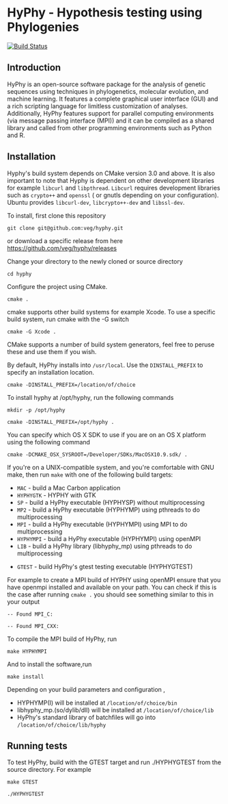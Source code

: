 HyPhy - Hypothesis testing using Phylogenies
============================================

[![Build Status](https://travis-ci.org/veg/hyphy.svg)](https://travis-ci.org/veg/hyphy)

Introduction
------------
HyPhy is an open-source software package for the analysis of genetic sequences using techniques in phylogenetics, molecular evolution, and machine learning. It features a complete graphical user interface (GUI) and a rich scripting language for limitless customization of analyses. Additionally, HyPhy features support for parallel computing environments (via message passing interface (MPI)) and it can be compiled as a shared library and called from other programming environments such as Python and R. 

Installation
------------

Hyphy's build system depends on CMake version 3.0 and above. It is also important to note that Hyphy is dependent on other development libraries for example
`libcurl` and `libpthread`. `Libcurl` requires development libraries such as `crypto++` and `openssl` ( or gnutls depending on your configuration). Ubuntu provides `libcurl-dev`, `libcrypto++-dev` and `libssl-dev`.

To install, first clone this repository 

`git clone git@github.com:veg/hyphy.git`

or download a specific release from here https://github.com/veg/hyphy/releases

Change your directory to the newly cloned or source directory

`cd hyphy`

Configure the project using CMake.

`cmake .`

cmake supports other build systems for example Xcode. To use a specific build system,
run cmake with the -G switch

`cmake -G Xcode .`

CMake supports a number of build system generators,
feel free to peruse these and use them if you wish.

By default, HyPhy installs into `/usr/local`. Use the `DINSTALL_PREFIX` to specify an installation location.

`cmake -DINSTALL_PREFIX=/location/of/choice`

To install hyphy at /opt/hyphy, run the following commands

`mkdir -p /opt/hyphy`

`cmake -DINSTALL_PREFIX=/opt/hyphy .`

You can specify which OS X SDK to use if you are on an OS X platform using the following command

`cmake -DCMAKE_OSX_SYSROOT=/Developer/SDKs/MacOSX10.9.sdk/ .`

If you're on a UNIX-compatible system, and you're comfortable with GNU make,
then run `make` with one of the following build targets:

+   `MAC` - build a Mac Carbon application
+   `HYPHYGTK` - HYPHY with GTK
+   `SP` - build a HyPhy executable (HYPHYSP) without multiprocessing
+   `MP2` - build a HyPhy executable (HYPHYMP) using pthreads to do multiprocessing
+   `MPI` - build a HyPhy executable (HYPHYMPI) using MPI to do multiprocessing
+   `HYPHYMPI` - build a HyPhy executable (HYPHYMPI) using openMPI 
+   `LIB` - build a HyPhy library (libhyphy_mp) using pthreads to do multiprocessing
-   `GTEST` - build HyPhy's gtest testing executable (HYPHYGTEST)

For example to create a MPI build of HYPHY using openMPI ensure that you 
have openmpi installed and available on your  path. You can check if this
is the case after running 
`cmake .` you should see something similar to this in your output

`-- Found MPI_C:` 

`-- Found MPI_CXX:`

To compile the MPI build of HyPhy, run

`make HYPHYMPI`

And to install the software,run

`make install`

Depending on your build parameters and configuration , 

+   HYPHYMP(I) will be installed at  `/location/of/choice/bin`
+   libhyphy_mp.(so/dylib/dll) will be installed at `/location/of/choice/lib`
+   HyPhy's standard library of batchfiles will go into `/location/of/choice/lib/hyphy`


Running tests
------
To test HyPhy, build with the GTEST target and run ./HYPHYGTEST from the source directory.
For example 

`make GTEST`

`./HYPHYGTEST`
